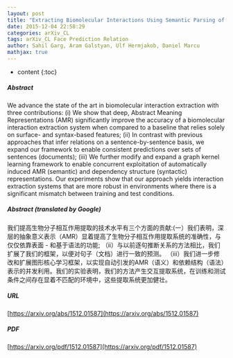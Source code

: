 ```yaml
---
layout: post
title: "Extracting Biomolecular Interactions Using Semantic Parsing of Biomedical Text"
date: 2015-12-04 22:58:29
categories: arXiv_CL
tags: arXiv_CL Face Prediction Relation
author: Sahil Garg, Aram Galstyan, Ulf Hermjakob, Daniel Marcu
mathjax: true
---
```


* content
{:toc}

##### Abstract
We advance the state of the art in biomolecular interaction extraction with three contributions: (i) We show that deep, Abstract Meaning Representations (AMR) significantly improve the accuracy of a biomolecular interaction extraction system when compared to a baseline that relies solely on surface- and syntax-based features; (ii) In contrast with previous approaches that infer relations on a sentence-by-sentence basis, we expand our framework to enable consistent predictions over sets of sentences (documents); (iii) We further modify and expand a graph kernel learning framework to enable concurrent exploitation of automatically induced AMR (semantic) and dependency structure (syntactic) representations. Our experiments show that our approach yields interaction extraction systems that are more robust in environments where there is a significant mismatch between training and test conditions.

##### Abstract (translated by Google)
我们提高生物分子相互作用提取的技术水平有三个方面的贡献:(一）我们表明，深层的抽象意义表示（AMR）显着提高了生物分子相互作用提取系统的准确性，与仅仅依靠表面 - 和基于语法的功能; （ii）与以前逐句推断关系的方法相比，我们扩展了我们的框架，以便对句子（文档）进行一致的预测。 （iii）我们进一步修改和扩展图形核心学习框架，以实现自动引发的AMR（语义）和依赖结构（语法）表示的并发利用。我们的实验表明，我们的方法产生交互提取系统，在训练和测试条件之间存在显着不匹配的环境中，这些提取系统更加健壮。

##### URL
[https://arxiv.org/abs/1512.01587](https://arxiv.org/abs/1512.01587)

##### PDF
[https://arxiv.org/pdf/1512.01587](https://arxiv.org/pdf/1512.01587)


